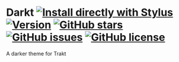# Darkt [![Install directly with Stylus](https://img.shields.io/badge/Install%20directly%20with-Stylus-00adad.svg)](https://raw.githubusercontent.com/iFelix18/Darkt/develop/darkt.user.css) [![Version](https://img.shields.io/badge/version-2.0-ED1C24.svg)](https://github.com/iFelix18/Darkt) [![GitHub stars](https://img.shields.io/github/stars/iFelix18/Darkt.svg)](https://github.com/iFelix18/Darkt/stargazers) [![GitHub issues](https://img.shields.io/github/issues/iFelix18/Darkt.svg)](https://github.com/iFelix18/Darkt/issues) [![GitHub license](https://img.shields.io/github/license/iFelix18/Darkt.svg)](https://github.com/iFelix18/Darkt)
A darker theme for Trakt
